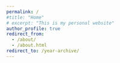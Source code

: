```yaml
---
permalink: /
#title: "Home"
# excerpt: "This is my personal website"
author_profile: true
redirect_from:
  - /about/
  - /about.html
redirect_to: /year-archive/
---
```

